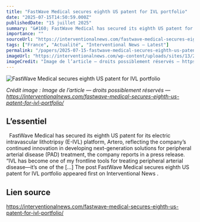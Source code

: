 ```yaml
---
title: "FastWave Medical secures eighth US patent for IVL portfolio"
date: "2025-07-15T14:50:59.000Z"
publishedDate: "15 juillet 2025"
summary: "&#160; FastWave Medical has secured its eighth US patent for its electric intravascular lithotripsy (E-IVL) platform, Artero, reflecting the company&#8217;s continued innovation in developing next-generation solutions for peripheral arterial disease (PAD) treatment, the company reports in a press release. &#8220;IVL has become one of my frontline tools for treating peripheral arterial disease—it&#8217;s one of the [&#8230;] The post FastWave Medical secures eighth US patent for IVL portfolio appeared first on Interventional News ."
importance: ""
sourceUrl: "https://interventionalnews.com/fastwave-medical-secures-eighth-us-patent-for-ivl-portfolio/"
tags: ["France", "Actualité", "Interventional News — Latest"]
permalink: "/papers/2025-07-15-fastwave-medical-secures-eighth-us-patent-for-ivl-portfolio"
imageUrl: "https://interventionalnews.com/wp-content/uploads/sites/13/2025/07/FastWave-Medical-IVL-system.png"
imageCredit: "Image de l’article — droits possiblement réservés — https://interventionalnews.com/fastwave-medical-secures-eighth-us-patent-for-ivl-portfolio/"
---
```


![FastWave Medical secures eighth US patent for IVL portfolio](https://interventionalnews.com/wp-content/uploads/sites/13/2025/07/FastWave-Medical-IVL-system.png)

*Crédit image : Image de l’article — droits possiblement réservés — https://interventionalnews.com/fastwave-medical-secures-eighth-us-patent-for-ivl-portfolio/*

## L’essentiel

&#160; FastWave Medical has secured its eighth US patent for its electric intravascular lithotripsy (E-IVL) platform, Artero, reflecting the company&#8217;s continued innovation in developing next-generation solutions for peripheral arterial disease (PAD) treatment, the company reports in a press release. &#8220;IVL has become one of my frontline tools for treating peripheral arterial disease—it&#8217;s one of the [&#8230;] The post FastWave Medical secures eighth US patent for IVL portfolio appeared first on Interventional News .

## Lien source

https://interventionalnews.com/fastwave-medical-secures-eighth-us-patent-for-ivl-portfolio/
